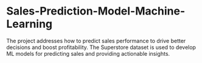 # Sales-Prediction-Model-Machine-Learning
The project addresses how to predict sales performance to drive better decisions and boost profitability. The Superstore dataset is used to develop ML models for predicting sales and providing actionable insights. 
